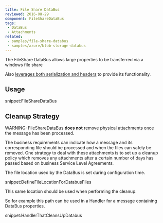 ```yaml
---
title: File Share DataBus
reviewed: 2016-08-29
component: FileShareDataBus
tags:
 - DataBus
 - Attachments
related:
 - samples/file-share-databus
 - samples/azure/blob-storage-databus
---
```


The FileShare DataBus allows large properties to be transferred via a windows file share

Also [leverages both serialization and headers](/nservicebus/messaging/headers.md#fileshare-databus-headers) to provide its functionality.


## Usage

snippet:FileShareDataBus


## Cleanup Strategy

WARNING: FileShareDataBus **does not** remove physical attachments once the message has been processed.

The business requirements can indicate how a message and its corresponding file should be processed and when the files can safely be removed. One strategy to deal with these attachments is to set up a cleanup policy which removes any attachments after a certain number of days has passed based on business Service Level Agreements.

The file location used by the DataBus is set during configuration time.

snippet:DefineFileLocationForDatabusFiles

This same location should be used when performing the cleanup.

So for example this path can be used in a Handler for a message containing DataBus properties.

snippet:HandlerThatCleansUpDatabus